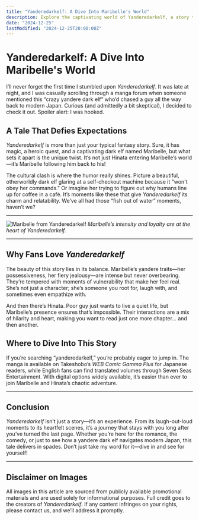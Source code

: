 ```yaml
---
title: "Yanderedarkelf: A Dive Into Maribelle's World"
description: Explore the captivating world of Yanderedarkelf, a story that blends romance, fantasy, and humor, featuring Maribelle and Hinata in a unique reverse isekai adventure.
date: "2024-12-25"
lastModified: "2024-12-25T20:00:00Z"
---
```


# Yanderedarkelf: A Dive Into Maribelle's World

I’ll never forget the first time I stumbled upon *Yanderedarkelf*. It was late at night, and I was casually scrolling through a manga forum when someone mentioned this “crazy yandere dark elf” who’d chased a guy all the way back to modern Japan. Curious (and admittedly a bit skeptical), I decided to check it out. Spoiler alert: I was hooked.

## A Tale That Defies Expectations

*Yanderedarkelf* is more than just your typical fantasy story. Sure, it has magic, a heroic quest, and a captivating dark elf named Maribelle, but what sets it apart is the unique twist. It’s not just Hinata entering Maribelle’s world—it’s Maribelle following him back to his! 

The cultural clash is where the humor really shines. Picture a beautiful, otherworldly dark elf glaring at a self-checkout machine because it "won't obey her commands." Or imagine her trying to figure out why humans line up for coffee in a café. It’s moments like these that give *Yanderedarkelf* its charm and relatability. We’ve all had those “fish out of water” moments, haven’t we?

---

![Maribelle from Yanderedarkelf](/pic/yanderedarkelf.png "Maribelle brings her fiery personality to modern Japan")
*Maribelle’s intensity and loyalty are at the heart of Yanderedarkelf.*

---

## Why Fans Love *Yanderedarkelf*

The beauty of this story lies in its balance. Maribelle’s yandere traits—her possessiveness, her fiery jealousy—are intense but never overbearing. They’re tempered with moments of vulnerability that make her feel real. She’s not just a character; she’s someone you root for, laugh with, and sometimes even empathize with.

And then there’s Hinata. Poor guy just wants to live a quiet life, but Maribelle’s presence ensures that’s impossible. Their interactions are a mix of hilarity and heart, making you want to read just one more chapter… and then another.

## Where to Dive Into This Story

If you’re searching “yanderedarkelf,” you’re probably eager to jump in. The manga is available on Takeshobo’s *WEB Comic Gamma Plus* for Japanese readers, while English fans can find translated volumes through Seven Seas Entertainment. With digital options widely available, it’s easier than ever to join Maribelle and Hinata’s chaotic adventure.

---

## Conclusion

*Yanderedarkelf* isn’t just a story—it’s an experience. From its laugh-out-loud moments to its heartfelt scenes, it’s a journey that stays with you long after you’ve turned the last page. Whether you’re here for the romance, the comedy, or just to see how a yandere dark elf navigates modern Japan, this tale delivers in spades. Don’t just take my word for it—dive in and see for yourself!

---

## Disclaimer on Images

All images in this article are sourced from publicly available promotional materials and are used solely for informational purposes. Full credit goes to the creators of *Yanderedarkelf*. If any content infringes on your rights, please contact us, and we’ll address it promptly.
